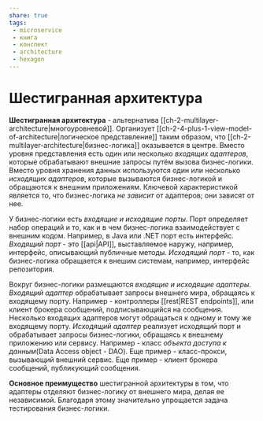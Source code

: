 ```yaml
---
share: true
tags: 
 - microservice
 - книга
 - конспект
 - architecture
 - hexagon
---
```

# Шестигранная архитектура

**Шестигранная архитектура** - альтернатива [[ch-2-multilayer-architecture|многоуровневой]]. Организует [[ch-2-4-plus-1-view-model-of-architecture|логическое представление]] таким образом, что [[ch-2-multilayer-architecture|бизнес-логика]] оказывается в центре. Вместо уровня представления есть один или несколько *входящих адаптеров*, которые обрабатывают внешние запросы путём вызова бизнес-логики. Вместо уровня хранения данных используются один или несколько *исходящих адаптеров*, которые вызываются бизнес-логикой и обращаются к внешним приложениям. Ключевой характеристикой является то, что бизнес-логика *не зависит* от адаптеров; они зависят от нее.

У бизнес-логики есть *входящие и исходящие порты*. Порт определяет набор операций и то, как и в чем бизнес-логика взаимодействует с внешним кодом. Например, в Java или .NET порт есть интерфейс.
*Входящий порт* - это [[api|API]], выставляемое наружу, например, интерфейс, описывающий публичные методы.
*Исходящий порт* - то, как бизнес-логика обращается к внешим системам, например, интерфейс репозитория.

Вокруг бизнес-логики размещаются *входящие и исходящие адаптеры*. 
*Входящий адаптер* обрабатывает запросы внешнего мира, обращаясь к входящему порту. Например - контроллеры [[rest|REST endpoints]], или клиент брокера сообщений, подписывающийся на сообщения. Несколько входящих адаптеров могут обращаться к одному и тому же входящему порту.
*Исходящий адаптер* реализует исходящий порт и обрабатывает запросы бизнес-логики, обращаясь к внешнему приложению или сервису. Например - класс *объекта доступа к данным*(Data Access object - DAO). Еще пример - класс-прокси, вызывающий внешний сервис. Еще пример - клиент брокера сообщений, публикующий сообщения.

**Основное преимущество** шестигранной архитектуры в том, что адаптеры отделяют бизнес-логику от внешнего мира, делая ее независимой. Благодаря этому значительно упрощается задача тестирования бизнес-логики.

